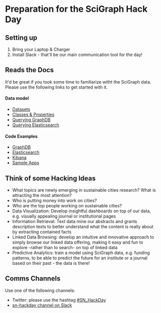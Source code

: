 # Preparation for the SciGraph Hack Day

## Setting up 

1. Bring your Laptop & Charger
1. Install Slack - that'll be our main communication tool for the day!

## Reads the Docs 

It'd be great if you took some time to familiarize witht the SciGraph data. Please use the following links to get started with it. 

#### Data model

* [Datasets](https://github.com/springernature/scigraph/tree/master/events/hackday-2017-06-23/datasets)
* [Classes & Properties](http://ontologies.scigraph.com/core/v1.0.0/dendogram/index.html)
* [Querying GraphDB](https://www.w3.org/TR/rdf-sparql-query) 
* [Querying Elasticsearch](https://www.elastic.co/guide/en/elasticsearch/reference/2.4/query-dsl.html) 

#### Code Examples

* [GraphDB](examples/graphdb)
* [Elasticsearch](examples/elasticsearch)
* [Kibana](examples/kibana)
* [Sample Apps](examples/apps)


## Think of some Hacking Ideas 

* What topics are newly emerging in sustainable cities research? What is attracting the most attention?
* Who is putting money into work on cities?
* Who are the top people working on sustainable cities?
* Data Visualization: Develop insightful dashboards on top of our data, e.g. visually appealing journal or institutional pages
* Information Retrieval: Text data mine our abstracts and grants description texts to better understand what the content is really about by extracting contained facts
* Linked Data Browsing: develop an intuitive and innovative approach to simply browse our linked data offering, making it easy and fun to explore -rather than to search- on top of linked data
* Predictive Analytics: train a model using SciGraph data, e.g. funding patterns, to be able to predict the future for an institute or a journal based on their past - the data is there!

## Comms Channels

Use one of the following channels:

* Twitter: please use the hashtag [\#SN_HackDay](https://twitter.com/hashtag/SN_HackDay)
* [sn-hackday channel on Slack](https://sn-hackday.slack.com)
